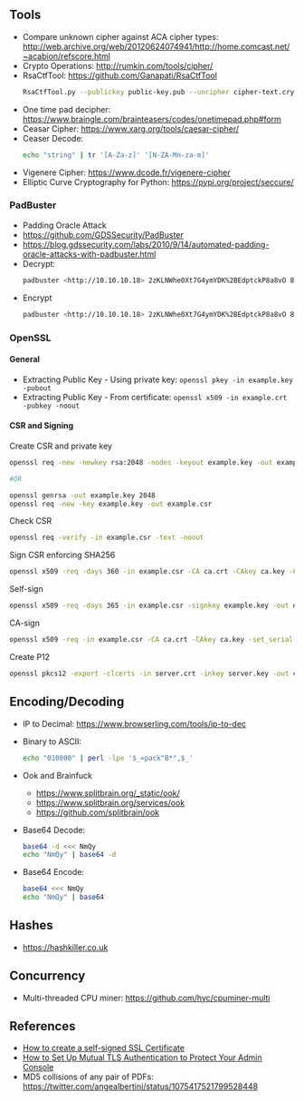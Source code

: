 ## Tools

- Compare unknown cipher against ACA cipher types: <http://web.archive.org/web/20120624074941/http://home.comcast.net/~acabion/refscore.html>
- Crypto Operations: <http://rumkin.com/tools/cipher/>
- RsaCtfTool: <https://github.com/Ganapati/RsaCtfTool>
    ```bash
    RsaCtfTool.py --publickey public-key.pub --uncipher cipher-text.crypt
    ```
- One time pad decipher: <https://www.braingle.com/brainteasers/codes/onetimepad.php#form>
- Ceasar Cipher: https://www.xarg.org/tools/caesar-cipher/
- Ceaser Decode:
    ```bash
    echo "string" | tr '[A-Za-z]' '[N-ZA-Mn-za-m]'
    ```
- Vigenere Cipher: https://www.dcode.fr/vigenere-cipher
- Elliptic Curve Cryptography for Python: <https://pypi.org/project/seccure/>


### PadBuster

- Padding Oracle Attack
- <https://github.com/GDSSecurity/PadBuster>
- <https://blog.gdssecurity.com/labs/2010/9/14/automated-padding-oracle-attacks-with-padbuster.html> 
- Decrypt:
    ```bash
    padbuster <http://10.10.10.18> 2zKLNWhe0Xt7G4ymYDK%2BEdptckP8a8vO 8 -cookies auth=2zKLNWhe0Xt7G4ymYDK%2BEdptckP8a8vO -encoding 0
    ```
- Encrypt
    ```bash
    padbuster <http://10.10.10.18> 2zKLNWhe0Xt7G4ymYDK%2BEdptckP8a8vO 8 -cookies auth=2zKLNWhe0Xt7G4ymYDK%2BEdptckP8a8vO -encoding 0 -plaintext user=admin
    ```

### OpenSSL 

#### General

- Extracting Public Key - Using private key: `openssl pkey -in example.key -pubout`
- Extracting Public Key - From certificate: `openssl x509 -in example.crt -pubkey -noout`

#### CSR and Signing 

Create CSR and private key
```bash
openssl req -new -newkey rsa:2048 -nodes -keyout example.key -out example.csr

#OR 

openssl genrsa -out example.key 2048
openssl req -new -key example.key -out example.csr 
```

Check CSR
```bash
openssl req -verify -in example.csr -text -noout
```

Sign CSR enforcing SHA256
```bash
openssl x509 -req -days 360 -in example.csr -CA ca.crt -CAkey ca.key -CAcreateserial -out example.crt -sha256
```

Self-sign
```bash
openssl x509 -req -days 365 -in example.csr -signkey example.key -out example.crt
```

CA-sign
```bash
openssl x509 -req -in example.csr -CA ca.crt -CAkey ca.key -set_serial 9999 -extensions client -days 9999 -outform PEM -out example.crt
```

Create P12
```bash
openssl pkcs12 -export -clcerts -in server.crt -inkey server.key -out cert.p12
```

## Encoding/Decoding

- IP to Decimal: <https://www.browserling.com/tools/ip-to-dec>
- Binary to ASCII:
    ```bash
    echo "010000" | perl -lpe '$_=pack"B*",$_'
    ```
- Ook and Brainfuck
  - <https://www.splitbrain.org/_static/ook/>
  - <https://www.splitbrain.org/services/ook>
  - <https://github.com/splitbrain/ook>

- Base64 Decode:
    ```bash
    base64 -d <<< NmQy 
    echo "NmQy" | base64 -d
    ```
- Base64 Encode:
    ```bash
    base64 <<< NmQy
    echo "NmQy" | base64
    ```

## Hashes

- <https://hashkiller.co.uk>

## Concurrency

- Multi-threaded CPU miner: <https://github.com/hyc/cpuminer-multi>

## References 

- [How to create a self-signed SSL Certificate](https://www.akadia.com/services/ssh_test_certificate.html)
- [How to Set Up Mutual TLS Authentication to Protect Your Admin Console](https://blog.codeship.com/how-to-set-up-mutual-tls-authentication/)
- MD5 collisions of any pair of PDFs: https://twitter.com/angealbertini/status/1075417521799528448
